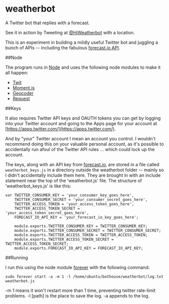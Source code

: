 weatherbot
==========

A Twitter bot that replies with a forecast.

See it in action by Tweeting at [@HiWeatherbot](http://twitter.com/HiWeatherbot) with a location.

This is an experiment in building a mildly useful Twitter bot and juggling a bunch of APIs -- including the fabulous [forecast.io API](https://developer.forecast.io/).

##Node

The program runs in [Node](http://nodejs.org/) and uses the following node modules to make it all happen:

- [Twit](https://github.com/ttezel/twit)
- [Moment.js](http://momentjs.com/)
- [Geocoder](https://www.npmjs.com/package/node-geocoder)
- [Request](https://www.npmjs.com/package/request)

##Keys

It also requires Twitter API keys and OAUTH tokens you can get by logging into your Twitter account and going to the Apps page for your account at [https://apps.twitter.com/](https://apps.twitter.com/).

And by "your" Twitter account I mean an account you control. I wouldn't recommend doing this on your valuable personal account, as it's possible to accidentally run afoul of the Twitter API rules ... which could lock up the account.

The keys, along with an API key from [forecast.io](https://developer.forecast.io/), are stored in a file called `weatherbot_keys.js` in a directory outside the weatherbot folder -- mainly so I didn't accidentally include them here. They are brought in with an include statement near the top of the 'weatherbot.js' file. The structure of 'weatherbot_keys.js' is like this:

	var TWITTER_CONSUMER_KEY = 'your_consumer_key_goes_here',
		TWITTER_CONSUMER_SECRET = 'your_consumer_secret_goes_here',
		TWITTER_ACCESS_TOKEN = 'your_access_token_goes_here',
		TWITTER_ACCESS_TOKEN_SECRET = 'your_access_token_secret_goes_here',
		FORECAST_IO_API_KEY = 'your_forecast_io_key_goes_here';
	
		module.exports.TWITTER_CONSUMER_KEY = TWITTER_CONSUMER_KEY;
		module.exports.TWITTER_CONSUMER_SECRET = TWITTER_CONSUMER_SECRET;
		module.exports.TWITTER_ACCESS_TOKEN = TWITTER_ACCESS_TOKEN;
		module.exports.TWITTER_ACCESS_TOKEN_SECRET = TWITTER_ACCESS_TOKEN_SECRET;
		module.exports.FORECAST_IO_API_KEY = FORECAST_IO_API_KEY;

##Running

I run this using the node module [forever](https://www.npmjs.com/package/forever) with the following command: 

	sudo forever start -a -m 1 -l /home/ubuntu/bothouse/weatherbot/log.txt weatherbot.js
	
-m 1 means it won't restart more than 1 time, preventing twitter rate-limit problems. 
-l [path] is the place to save the log.
-a appends to the log.





